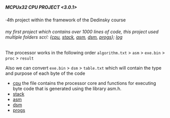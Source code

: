 ##### MCPUx32 CPU PROJECT <3.0.1> 

 ⋅4th project within the framework of the Dedinsky course

 ###### my first project which contains over 1000 lines of code, this project used multiple folders scr/: {[cpu](https://github.com/MoonXCode/MCPUx32/tree/main/scr/cpu), [stack](https://github.com/MoonXCode/MCPUx32/tree/main/scr/stack), [asm](https://github.com/MoonXCode/MCPUx32/tree/main/scr/asm), [dsm](https://github.com/MoonXCode/MCPUx32/tree/main/scr/dsm), [progs](https://github.com/MoonXCode/MCPUx32/tree/main/scr/PROGS)}; [log](https://github.com/MoonXCode/MCPUx32/tree/main/log)

 The processor works in the following order `algorithm.txt` > `asm` > `exe.bin` > `proc` > `result`

 Also we can convert `exe.bin` > `dsm` > `table.txt` which will contain the type and purpose of each byte of the code

* [cpu](https://github.com/MoonXCode/MCPUx32/tree/main/scr/cpu) the file contains the processor core and functions for executing byte code that is generated using the library asm.h.
* [stack](https://github.com/MoonXCode/MCPUx32/tree/main/scr/stack)
* [asm](https://github.com/MoonXCode/MCPUx32/tree/main/scr/asm)
* [dsm](https://github.com/MoonXCode/MCPUx32/tree/main/scr/dsm) 
* [progs](https://github.com/MoonXCode/MCPUx32/tree/main/scr/PROGS)
